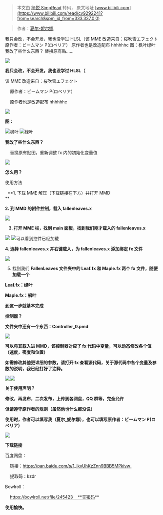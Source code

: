 > 本文由 [简悦 SimpRead](http://ksria.com/simpread/) 转码， 原文地址 [www.bilibili.com](https://www.bilibili.com/read/cv9292241?from=search&spm_id_from=333.337.0.0)

> 作者：[夏尔-妮尔娜](https://space.bilibili.com/32262020)

 我只会改，不会开发，我也没学过 HLSL（该 MME 改造来自：桜吹雪エフェクト 原作者：ビームマン P(ロベリア） 原作者也是改造配布 hhhhhhc 图：枫叶绿叶我改了些什么东西？ 替换原有贴......

![](http://i0.hdslb.com/bfs/article/69dcc742df76fd82d8b0da11596ad888319beba7.jpg@942w_471h_progressive.webp)

**我只会改，不会开发，我也没学过 HLSL（**

该 MME 改造来自：桜吹雪エフェクト

    原作者：ビームマン P(ロベリア）  

    原作者也是改造配布 hhhhhhc  

![](http://i0.hdslb.com/bfs/article/4aa545dccf7de8d4a93c2b2b8e3265ac0a26d216.png)

**图：**

![](http://i0.hdslb.com/bfs/article/cd3642cfb28be8c3d0af6eba1158a82b9f3eea1b.jpg@942w_471h_progressive.webp)枫叶 ![](http://i0.hdslb.com/bfs/article/24d04f8aef64a1917427f7e73f9db4d96e4c0fb5.jpg@942w_464h_progressive.webp)绿叶

**我改了些什么东西？**  

    替换原有贴图，重新调整 fx 内的初始化变量值

![](http://i0.hdslb.com/bfs/article/db75225feabec8d8b64ee7d3c7165cd639554cbc.png)

**怎么用？**

使用方法

   **1. 下载 MME 解压（下载链接在下方）并打开 MMD  
**

 **2. 到 MMD 的附件控制，载入 **fallenleaves.x****

![](http://i0.hdslb.com/bfs/article/d9d712c3d0d89f2d7a928d68793b29f709ec3a62.png@305w_105h_progressive.webp)

   **3. 打开 MME 栏，找到 main 面板，找到我们刚才载入的 fallenleaves.x**

![](http://i0.hdslb.com/bfs/article/b7c89df35cf1c43d688b261eb6aa147af84302ec.png@617w_122h_progressive.webp) ![](http://i0.hdslb.com/bfs/article/fe43824c61254cf0bf8b800e4027875c67117788.png@942w_711h_progressive.webp)可以看到控件已经加载

 **4. 选择 **fallenleaves.x** 并右键载入，为 ****fallenleaves.x** 添加绑定 fx 文件****

![](http://i0.hdslb.com/bfs/article/8634b439e332dbf906b485a3588b44e75ec469b6.png@899w_282h_progressive.webp)

5. 找到我们 **FallenLeaves 文件夹中的 Leaf.fx 和 Maple.fx 两个 fx 文件，随便加载一个**

 ****Leaf.fx：绿叶****

 ****Maple.fx：枫叶****

**到这一步就基本完成**

**控制器？**

**文件夹中还有一个东西：Controller_0.pmd**

![](http://i0.hdslb.com/bfs/article/4a70350b27797cd9807db7da83d7a2907fe1b719.png@209w_275h_progressive.webp)

**可以将其载入进 MMD，该控制器对应了 fx 代码中变量，可以动态修改各个值（速度，密度和位置）**

**如需修改其他更详细的参数，请打开 fx 查看源代码，关于源代码中各个变量及参数的说明，我已经打好了注释。**

![](http://i0.hdslb.com/bfs/article/bfcb71184c825406c1ebaef47e10f8c178a2c034.png@942w_293h_progressive.webp)![](http://i0.hdslb.com/bfs/article/4adb9255ada5b97061e610b682b8636764fe50ed.png)

**关于使用声明？**

**修改，再发布，二次发布，上传到各网盘，QQ 群等，完全允许**

**但请遵守原作者的规则（虽然他也什么都没说）**

**使用时，作者可以填写我（夏尔_妮尔娜），也可以填写原作者：ビームマン P(ロベリア）**

![](http://i0.hdslb.com/bfs/article/4adb9255ada5b97061e610b682b8636764fe50ed.png)

**下载链接**

百度网盘：

    链接：https://pan.baidu.com/s/1_lkvUhKzZnn9BBB5MPkivw 

    提取码：kzdr 

Bowlroll：

    https://bowlroll.net/file/245423    **无密码**

**使用愉快。**
